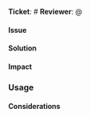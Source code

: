 **Ticket**: # <!-- Ignore this if not relevant -->
**Reviewer**: @ <!-- Ignore this if not relevant -->

#### Issue
<!-- Description of the problem that this code change is solving -->


#### Solution
<!-- Description of the solution that this code changes are introducing to the application. -->


#### Impact
<!-- What impact will this have on the current codebase, performance, backwards compatability? -->


### Usage
<!-- Are there are any usage changes, or are there new usage that we need to know about? -->


#### Considerations
<!-- As we do not live in an ideal world it's worth to share your thought on how we could make the solution even better. -->